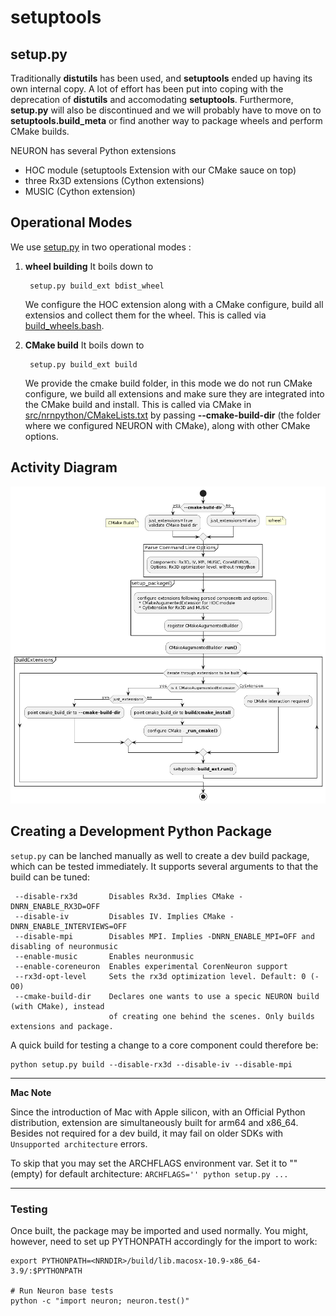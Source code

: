 # setuptools

## **setup.py**

Traditionally **distutils** has been used, and **setuptools** ended up having its own internal copy. A lot of effort has been put into coping with the deprecation of **distutils** and accomodating **setuptools**. Furthermore, **setup.py** will also be discontinued and we will probably have to move on to **setuptools.build_meta** or find another way to package wheels and perform CMake builds.

 NEURON has several Python extensions
* HOC module (setuptools Extension with our CMake sauce on top)
* three Rx3D extensions (Cython extensions)
* MUSIC (Cython extension)

## **Operational Modes**

We use [setup.py](../../../setup.py) in two operational modes
:

1) **wheel building**
    It boils down to

        setup.py build_ext bdist_wheel

    We configure the HOC extension along with a CMake configure, build all extensios and collect them for the wheel. This is called via [build_wheels.bash](../../../packaging/python/build_wheels.bash).

2) **CMake build**
    It boils down to

        setup.py build_ext build

    We provide the cmake build folder, in this mode we do not run CMake configure, we build all extensions and make sure they are integrated into the CMake build and install. This is called via CMake in [src/nrnpython/CMakeLists.txt](../../../src/nrnpython/CMakeLists.txt) by passing **--cmake-build-dir** (the folder where we configured NEURON with CMake), along with other CMake options.


## **Activity Diagram**

![](images/setup-py.png)


## Creating a Development Python Package

`setup.py` can be lanched manually as well to create a dev build package, which can be tested
immediately. It supports several arguments to that the build can be tuned:

```
 --disable-rx3d       Disables Rx3d. Implies CMake -DNRN_ENABLE_RX3D=OFF
 --disable-iv         Disables IV. Implies CMake -DNRN_ENABLE_INTERVIEWS=OFF
 --disable-mpi        Disables MPI. Implies -DNRN_ENABLE_MPI=OFF and disabling of neuronmusic
 --enable-music       Enables neuronmusic
 --enable-coreneuron  Enables experimental CorenNeuron support
 --rx3d-opt-level     Sets the rx3d optimization level. Default: 0 (-O0)
 --cmake-build-dir    Declares one wants to use a specic NEURON build (with CMake), instead
                      of creating one behind the scenes. Only builds extensions and package.
```

A quick build for testing a change to a core component could therefore be:
```
python setup.py build --disable-rx3d --disable-iv --disable-mpi
```

---
**Mac Note**

Since the introduction of Mac with Apple silicon, with an Official Python distribution, extension are simultaneously built for arm64 and x86_64. Besides not required for a dev build, it may fail
on older SDKs with `Unsupported architecture` errors.

To skip that you may set the ARCHFLAGS environment var. Set it to "" (empty) for default architecture: `ARCHFLAGS='' python setup.py ...`

---

### Testing

Once built, the package may be imported and used normally. You might, however, need to set up
PYTHONPATH accordingly for the import to work:

```
export PYTHONPATH=<NRNDIR>/build/lib.macosx-10.9-x86_64-3.9/:$PYTHONPATH

# Run Neuron base tests
python -c "import neuron; neuron.test()"
```
